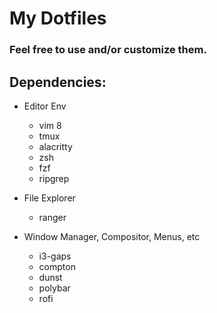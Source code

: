 # My Dotfiles

### Feel free to use and/or customize them.


## Dependencies:

* Editor Env
	- vim 8
	- tmux
	- alacritty
	- zsh
	- fzf
	- ripgrep

* File Explorer
	- ranger

* Window Manager, Compositor, Menus, etc
	- i3-gaps
	- compton
	- dunst
	- polybar
	- rofi

